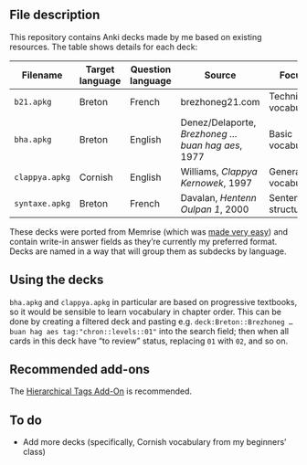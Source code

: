 ## File description

This repository contains Anki decks made by me based on existing resources. The table shows details for each deck:

| Filename | Target language | Question language | Source | Focus | Orthography |
|-|-|-|-|-|-|
| `b21.apkg` | Breton | French | brezhoneg21.com | Technical vocabulary | peurunvan |
| `bha.apkg` | Breton | English | Denez/Delaporte, _Brezhoneg … buan hag aes_, 1977 | Basic vocabulary | peurunvan |
| `clappya.apkg` | Cornish | English | Williams, _Clappya Kernowek_, 1997 | General vocabulary | UCR |
| `syntaxe.apkg` | Breton | French | Davalan, _Hentenn Oulpan 1_, 2000 | Sentence structure | peurunvan |

These decks were ported from Memrise (which was [made very easy](https://github.com/wilddom/memrise2anki-extension)) and contain write-in answer fields as they’re currently my preferred format. Decks are named in a way that will group them as subdecks by language.

## Using the decks

`bha.apkg` and `clappya.apkg` in particular are based on progressive textbooks, so it would be sensible to learn vocabulary in chapter order. This can be done by creating a filtered deck and pasting e.g. `deck:Breton::Brezhoneg … buan hag aes tag:"chron::levels::01"` into the search field; then when all cards in this deck have “to review” status, replacing `01` with `02`, and so on.

## Recommended add-ons

The [Hierarchical Tags Add-On](https://ankiweb.net/shared/info/1835859645) is recommended.

## To do

* Add more decks (specifically, Cornish vocabulary from my beginners’ class)
